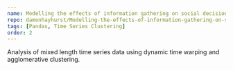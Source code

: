 ```yaml
---
name: Modelling the effects of information gathering on social decision making
repo: damonhayhurst/Modelling-the-effects-of-information-gathering-on-social-decision-making
tags: [Pandas, Time Series Clustering]
order: 2
---
```

Analysis of mixed length time series data using dynamic time warping and agglomerative clustering.